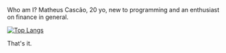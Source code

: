 Who am I?
  Matheus Cascão, 20 yo, new to programming and an enthusiast on finance in general.

[![Top Langs](https://github-readme-stats.vercel.app/api/top-langs/?username=matheuscascao)](https://github.com/matheuscascao/github-readme-stats)
  
That's it.
